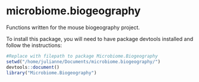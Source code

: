 # microbiome.biogeography
Functions written for the mouse biogeography project.

To install this package, you will need to have package devtools installed and follow the instructions:

```R
#Replace with filepath to package Microbiome.Biogeography
setwd("/home/julianne/Documents/microbiome.biogeography/")
devtools::document()
library("Microbiome.Biogeography")
```

